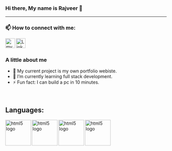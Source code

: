 ### Hi there, My name is Rajveer 👋

---


### 📫 How to connect with me:

[<img align="left" alt="my portflio website" width="30rem" src="https://cdn.jsdelivr.net/gh/devicons/devicon/icons/composer/composer-original.svg" />](https://rajveer-s.github.io/Professional-Portfolio/#)
[<img align="left" alt="LinkedIn Profile" width="30rem" src="https://cdn.jsdelivr.net/gh/devicons/devicon/icons/linkedin/linkedin-original.svg" />](https://www.linkedin.com/in/raj-sidhu-95a841a3/)



<br />
<br />

###  A little about me
- 🔭 My current project is my own portfolio webiste.
- 🌱 I’m currently learning full stack development. 
- ⚡ Fun fact: I can build a pc in 10 minutes. 

<br />

## Languages:
[<img align="left" alt="html5 logo" width="80rem" src="https://cdn.jsdelivr.net/gh/devicons/devicon/icons/html5/html5-original-wordmark.svg" />](HTML)
[<img align="left" alt="html5 logo" width="80rem" src="https://cdn.jsdelivr.net/gh/devicons/devicon/icons/css3/css3-plain-wordmark.svg" />](CSS)
[<img align="left" alt="html5 logo" width="80rem" src="https://cdn.jsdelivr.net/gh/devicons/devicon/icons/javascript/javascript-original.svg" />](JS)
[<img align="left" alt="html5 logo" width="80rem" src="https://cdn.jsdelivr.net/gh/devicons/devicon/icons/git/git-plain-wordmark.svg" />](GIT)
